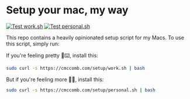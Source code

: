 # Setup your mac, my way
[![Test work.sh](https://github.com/cmccomb/setup/actions/workflows/test-work.yml/badge.svg)](https://github.com/cmccomb/setup/actions/workflows/test-work.yml)
[![Test personal.sh](https://github.com/cmccomb/setup/actions/workflows/test-personal.yml/badge.svg)](https://github.com/cmccomb/setup/actions/workflows/test-personal.yml)

This repo contains a heavily opinionated setup script for my Macs. To use this script, simply run:
    
If you're feeling pretty 💪⌨️, install this:
```bash
sudo curl -s https://cmccomb.com/setup/work.sh | bash
```

But if you're feeling more 🤠👾, install this:
```bash
sudo curl -s https://cmccomb.com/setup/personal.sh | bash
```
